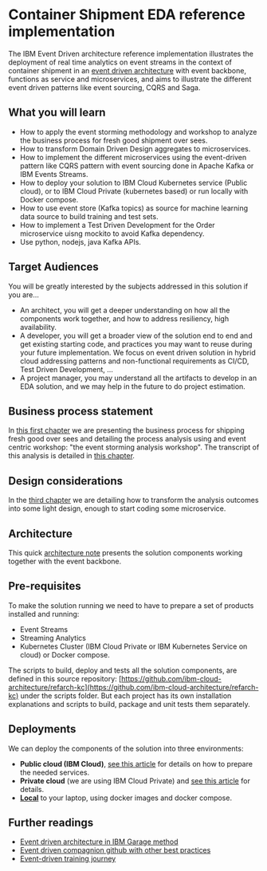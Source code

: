 # Container Shipment EDA reference implementation

The IBM Event Driven architecture reference implementation illustrates the deployment of real time analytics on event streams in the context of container shipment in an [event driven architecture](https://ibm-cloud-architecture.github.io/refarch-eda/) with event backbone, functions as service and microservices, and aims to illustrate the different event driven patterns like event sourcing, CQRS and Saga.

## What you will learn

* How to apply the event storming methodology and workshop to analyze the business process for fresh good shipment over sees.
* How to transform Domain Driven Design aggregates to microservices.
* How to implement the different microservices using the event-driven pattern like CQRS pattern with event sourcing done in Apache Kafka or IBM Events Streams.
* How to deploy your solution to IBM Cloud Kubernetes service (Public cloud), or to IBM Cloud Private (kubernetes based) or run locally with Docker compose.
* How to use event store (Kafka topics) as source for machine learning data source to build training and test sets.
* How to implement a Test Driven Development for the Order microservice uisng mockito to avoid Kafka dependency.
* Use python, nodejs, java Kafka APIs.

## Target Audiences

You will be greatly interested by the subjects addressed in this solution if you are...

* An architect, you will get a deeper understanding on how all the components work together, and how to address resiliency, high availability.
* A developer, you will get a broader view of the solution end to end and get existing starting code, and practices you may want to reuse during your future implementation. We focus on event driven solution in hybrid cloud addressing patterns and non-functional requirements as CI/CD, Test Driven Development, ...
* A project manager, you may understand all the artifacts to develop in an EDA solution, and we may help in the future to do project estimation.

## Business process statement

In [this first chapter](introduction.md) we are presenting the business process for shipping fresh good over sees and detailing the process analysis using and event centric workshop: "the event storming analysis workshop". The transcript of this analysis is detailed in [this chapter](analysis/readme.md). 

## Design considerations

In the [third chapter](design/readme.md) we are detailing how to transform the analysis outcomes into some light design, enough to start coding some microservice.

## Architecture

This quick [architecture note](design/architecture.md) presents the solution components working together with the event backbone. 

## Pre-requisites

To make the solution running we need to have to prepare a set of products installed and running:

* Event Streams
* Streaming Analytics
* Kubernetes Cluster (IBM Cloud Private or IBM Kubernetes Service on cloud) or Docker compose.

The scripts to build, deploy and tests all the solution components, are defined in this source repository: [https://github.com/ibm-cloud-architecture/refarch-kc](https://github.com/ibm-cloud-architecture/refarch-kc) under the scripts folder. But each project has its own installation explanations and scripts to build, package and unit tests them separately.  

## Deployments

We can deploy the components of the solution into three environments:

* **Public cloud (IBM Cloud)**, [see this article](deployments/iks.md) for details on how to prepare the needed services.
* **Private cloud** (we are using IBM Cloud Private) and [see this article](deployments/icp.md) for details.
* **[Local](deployments/local.md)** to your laptop, using docker images and docker compose.


## Further readings

* [Event driven architecture in IBM Garage method](https://www.ibm.com/cloud/garage/architectures/eventDrivenArchitecture)
* [Event driven compagnion github with other best practices](https://ibm-cloud-architecture.github.io/refarch-eda/)
* [Event-driven training journey](https://ibm-cloud-architecture.github.io/refarch-eda/eda-skill-journey/)
